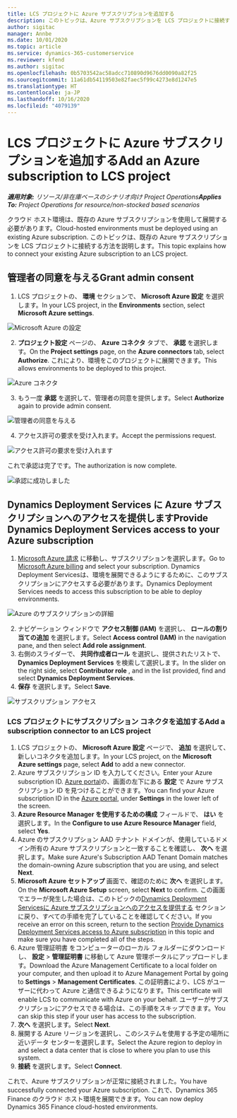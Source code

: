 ```yaml
---
title: LCS プロジェクトに Azure サブスクリプションを追加する
description: このトピックは、Azure サブスクリプションを LCS プロジェクトに接続する方法に関する情報を提供します。
author: sigitac
manager: Annbe
ms.date: 10/01/2020
ms.topic: article
ms.service: dynamics-365-customerservice
ms.reviewer: kfend
ms.author: sigitac
ms.openlocfilehash: 0b5703542ac58adcc710890d9676dd0090a82f25
ms.sourcegitcommit: 11a61db54119503e82faec5f99c4273e8d1247e5
ms.translationtype: HT
ms.contentlocale: ja-JP
ms.lasthandoff: 10/16/2020
ms.locfileid: "4079139"
---
```

# <a name="add-an-azure-subscription-to-lcs-project"></a><span data-ttu-id="d7b35-103">LCS プロジェクトに Azure サブスクリプションを追加する</span><span class="sxs-lookup"><span data-stu-id="d7b35-103">Add an Azure subscription to LCS project</span></span>

<span data-ttu-id="d7b35-104">_**適用対象:** リソース/非在庫ベースのシナリオ向け Project Operations_</span><span class="sxs-lookup"><span data-stu-id="d7b35-104">_**Applies To:** Project Operations for resource/non-stocked based scenarios_</span></span>

<span data-ttu-id="d7b35-105">クラウド ホスト環境は、既存の Azure サブスクリプションを使用して展開する必要があります。</span><span class="sxs-lookup"><span data-stu-id="d7b35-105">Cloud-hosted environments must be deployed using an existing Azure subscription.</span></span> <span data-ttu-id="d7b35-106">このトピックは、既存の Azure サブスクリプションを LCS プロジェクトに接続する方法を説明します。</span><span class="sxs-lookup"><span data-stu-id="d7b35-106">This topic explains how to connect your existing Azure subscription to an LCS project.</span></span> 

## <a name="grant-admin-consent"></a><span data-ttu-id="d7b35-107">管理者の同意を与える</span><span class="sxs-lookup"><span data-stu-id="d7b35-107">Grant admin consent</span></span>

1. <span data-ttu-id="d7b35-108">LCS プロジェクトの、 **環境** セクションで、 **Microsoft Azure 設定** を選択します。</span><span class="sxs-lookup"><span data-stu-id="d7b35-108">In your LCS project, in the **Environments** section, select **Microsoft Azure settings**.</span></span>

![Microsoft Azure の設定](./media/1MicrosoftAzureSettings.png)

2. <span data-ttu-id="d7b35-110">**プロジェクト設定** ページの、 **Azure コネクタ** タブで、 **承認** を選択します。</span><span class="sxs-lookup"><span data-stu-id="d7b35-110">On the **Project settings** page, on the **Azure connectors** tab, select **Authorize**.</span></span> <span data-ttu-id="d7b35-111">これにより、環境をこのプロジェクトに展開できます。</span><span class="sxs-lookup"><span data-stu-id="d7b35-111">This allows environments to be deployed to this project.</span></span>

![Azure コネクタ](./media/2AzureConnectors.png)

3. <span data-ttu-id="d7b35-113">もう一度 **承認** を選択して、管理者の同意を提供します。</span><span class="sxs-lookup"><span data-stu-id="d7b35-113">Select **Authorize** again to provide admin consent.</span></span>

![管理者の同意を与える](./media/3GrantAdminConsent.png)

4. <span data-ttu-id="d7b35-115">アクセス許可の要求を受け入れます。</span><span class="sxs-lookup"><span data-stu-id="d7b35-115">Accept the permissions request.</span></span>

![アクセス許可の要求を受け入れます](./media/4AcceptPermissionRequest.png)

<span data-ttu-id="d7b35-117">これで承認は完了です。</span><span class="sxs-lookup"><span data-stu-id="d7b35-117">The authorization is now complete.</span></span> 

![承認に成功しました](./media/5AuthorizationComplete.png)

## <a name="provide-dynamics-deployment-services-access-to-your-azure-subscription"></a><a name="provide"></a> <span data-ttu-id="d7b35-119">Dynamics Deployment Services に Azure サブスクリプションへのアクセスを提供します</span><span class="sxs-lookup"><span data-stu-id="d7b35-119">Provide Dynamics Deployment Services access to your Azure subscription</span></span>

1. <span data-ttu-id="d7b35-120">[Microsoft Azure 請求](https://portal.azure.com/#blade/Microsoft\_Azure\_Billing/SubscriptionsBlade) に移動し、サブスクリプションを選択します。</span><span class="sxs-lookup"><span data-stu-id="d7b35-120">Go to [Microsoft Azure billing](https://portal.azure.com/#blade/Microsoft\_Azure\_Billing/SubscriptionsBlade) and select your subscription.</span></span> <span data-ttu-id="d7b35-121">Dynamics Deployment Servicesは、環境を展開できるようにするために、このサブスクリプションにアクセスする必要があります。</span><span class="sxs-lookup"><span data-stu-id="d7b35-121">Dynamics Deployment Services needs to access this subscription to be able to deploy environments.</span></span>

![Azure のサブスクリプションの詳細](./media/6AzureSubscription.png)

2. <span data-ttu-id="d7b35-123">ナビゲーション ウィンドウで **アクセス制御 (IAM)** を選択し、 **ロールの割り当ての追加** を選択します。</span><span class="sxs-lookup"><span data-stu-id="d7b35-123">Select **Access control (IAM)** in the navigation pane, and then select **Add role assignment**.</span></span>
3. <span data-ttu-id="d7b35-124">右側のスライダーで、 **共同作成者ロール** を選択し、提供されたリストで、 **Dynamics Deployment Services** を検索して選択します。</span><span class="sxs-lookup"><span data-stu-id="d7b35-124">In the slider on the right side, select **Contributor role** , and in the list provided, find and select **Dynamics Deployment Services**.</span></span> 
4. <span data-ttu-id="d7b35-125">**保存** を選択します。</span><span class="sxs-lookup"><span data-stu-id="d7b35-125">Select **Save**.</span></span>

![サブスクリプション アクセス](./media/7SubscriptionAccess.png)

### <a name="add-a-subscription-connector-to-an-lcs-project"></a><span data-ttu-id="d7b35-127">LCS プロジェクトにサブスクリプション コネクタを追加する</span><span class="sxs-lookup"><span data-stu-id="d7b35-127">Add a subscription connector to an LCS project</span></span>

1. <span data-ttu-id="d7b35-128">LCS プロジェクトの、 **Microsoft Azure 設定** ページで、 **追加** を選択して、新しいコネクタを追加します。</span><span class="sxs-lookup"><span data-stu-id="d7b35-128">In your LCS project, on the **Microsoft Azure settings** page, select **Add** to add a new connector.</span></span>
2. <span data-ttu-id="d7b35-129">Azure サブスクリプション ID を入力してください。</span><span class="sxs-lookup"><span data-stu-id="d7b35-129">Enter your Azure subscription ID.</span></span> <span data-ttu-id="d7b35-130">[Azure portal](https://ms.portal.azure.com/)の、画面の左下にある **設定** で Azure サブスクリプション ID を見つけることができます。</span><span class="sxs-lookup"><span data-stu-id="d7b35-130">You can find your Azure subscription ID in the [Azure portal](https://ms.portal.azure.com/), under  **Settings**  in the lower left of the screen.</span></span>
3. <span data-ttu-id="d7b35-131">**Azure Resource Manager を使用するための構成** フィールドで、 **はい** を選択します。</span><span class="sxs-lookup"><span data-stu-id="d7b35-131">In the **Configure to use Azure Resource Manager** field, select **Yes**.</span></span>
4. <span data-ttu-id="d7b35-132">Azure のサブスクリプション AAD テナント ドメインが、使用しているドメイン所有の Azure サブスクリプションと一致することを確認し、 **次へ** を選択します。</span><span class="sxs-lookup"><span data-stu-id="d7b35-132">Make sure Azure's Subscription AAD Tenant Domain matches the domain-owning Azure subscription that you are using, and select **Next**.</span></span>
5. <span data-ttu-id="d7b35-133">**Microsoft Azure セットアップ** 画面で、確認のために **次へ** を選択します。</span><span class="sxs-lookup"><span data-stu-id="d7b35-133">On the **Microsoft Azure Setup** screen, select **Next** to confirm.</span></span> <span data-ttu-id="d7b35-134">この画面でエラーが発生した場合は、このトピックの[Dynamics Deployment Servicesに Azure サブスクリプションへのアクセスを提供する](#provide) セクションに戻り、すべての手順を完了していることを確認してください。</span><span class="sxs-lookup"><span data-stu-id="d7b35-134">If you receive an error on this screen, return to the section [Provide Dynamics Deployment Services access to Azure subscription](#provide) in this topic and make sure you have completed all of the steps.</span></span>
6. <span data-ttu-id="d7b35-135">Azure 管理証明書 をコンピューターのローカル フォルダーにダウンロードし、 **設定** > **管理証明書** に移動して Azure 管理ポータルにアップロードします。</span><span class="sxs-lookup"><span data-stu-id="d7b35-135">Download the Azure Management Certificate to a local folder on your computer, and then upload it to Azure Management Portal by going to **Settings** > **Management Certificates**.</span></span> <span data-ttu-id="d7b35-136">この証明書により、LCS がユーザーに代わって Azure と通信できるようになります。</span><span class="sxs-lookup"><span data-stu-id="d7b35-136">This certificate will enable LCS to communicate with Azure on your behalf.</span></span> <span data-ttu-id="d7b35-137">ユーザーがサブスクリプションにアクセスできる場合は、この手順をスキップできます。</span><span class="sxs-lookup"><span data-stu-id="d7b35-137">You can skip this step if your user has access to the subscription.</span></span>
7. <span data-ttu-id="d7b35-138">**次へ** を選択します。</span><span class="sxs-lookup"><span data-stu-id="d7b35-138">Select  **Next**.</span></span>
8. <span data-ttu-id="d7b35-139">展開する Azure リージョンを選択し、このシステムを使用する予定の場所に近いデータ センターを選択します。</span><span class="sxs-lookup"><span data-stu-id="d7b35-139">Select the Azure region to deploy in and select a data center that is close to where you plan to use this system.</span></span>
9.  <span data-ttu-id="d7b35-140">**接続** を選択します。</span><span class="sxs-lookup"><span data-stu-id="d7b35-140">Select  **Connect**.</span></span>

<span data-ttu-id="d7b35-141">これで、Azure サブスクリプションが正常に接続されました。</span><span class="sxs-lookup"><span data-stu-id="d7b35-141">You have successfully connected your Azure subscription.</span></span> <span data-ttu-id="d7b35-142">これで、Dynamics 365 Finance のクラウド ホスト環境を展開できます。</span><span class="sxs-lookup"><span data-stu-id="d7b35-142">You can now deploy Dynamics 365 Finance cloud-hosted environments.</span></span>



